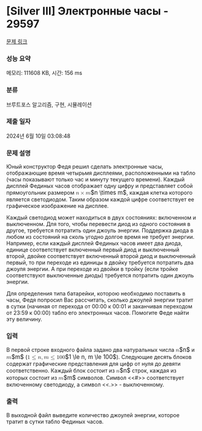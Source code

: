 # [Silver III] Электронные часы - 29597 

[문제 링크](https://www.acmicpc.net/problem/29597) 

### 성능 요약

메모리: 111608 KB, 시간: 156 ms

### 분류

브루트포스 알고리즘, 구현, 시뮬레이션

### 제출 일자

2024년 6월 10일 03:08:48

### 문제 설명

<p>Юный конструктор Федя решил сделать электронные часы, отображающие время четырьмя дисплеями, расположенными на табло (часы показывают только час и минуту текущего времени). Каждый дисплей Фединых часов отображает одну цифру и представляет собой прямоугольник размером <mjx-container class="MathJax" jax="CHTML" style="font-size: 109%; position: relative;"><mjx-math class="MJX-TEX" aria-hidden="true"><mjx-mi class="mjx-i"><mjx-c class="mjx-c1D45B TEX-I"></mjx-c></mjx-mi><mjx-mo class="mjx-n" space="3"><mjx-c class="mjx-cD7"></mjx-c></mjx-mo><mjx-mi class="mjx-i" space="3"><mjx-c class="mjx-c1D45A TEX-I"></mjx-c></mjx-mi></mjx-math><mjx-assistive-mml unselectable="on" display="inline"><math xmlns="http://www.w3.org/1998/Math/MathML"><mi>n</mi><mo>×</mo><mi>m</mi></math></mjx-assistive-mml><span aria-hidden="true" class="no-mathjax mjx-copytext">$n \times m$</span></mjx-container>, каждая клетка которого является светодиодом. Таким образом каждой цифре соответствует ее графическое изображение на дисплее.</p>

<p>Каждый светодиод может находиться в двух состояниях: включенном и выключенном. Для того, чтобы перевести диод из одного состояния в другое, требуется потратить один джоуль энергии. Поддержка диода в любом из состояний на сколь угодно долгое время не требует энергии. Например, если каждый дисплей Фединых часов имеет два диода, единице соответствует включенный первый диод и выключенный второй, двойке соответствует включенный второй диод и выключенный первый, то при переходе из единицы в двойку требуется потратить два джоуля энергии. А при переходе из двойки в тройку (если тройке соответствуют выключенные диоды) требуется потратить один джоуль энергии.</p>

<p>Для определения типа батарейки, которою необходимо поставить в часы, Федя попросил Вас рассчитать, сколько джоулей энергии тратит в сутки (начиная от перехода от 00:00 к 00:01 и заканчивая переходом от 23:59 к 00:00) табло его электронных часов. Помогите Феде найти эту величину.</p>

### 입력 

 <p>В первой строке входного файла задано два натуральных числа <mjx-container class="MathJax" jax="CHTML" style="font-size: 109%; position: relative;"><mjx-math class="MJX-TEX" aria-hidden="true"><mjx-mi class="mjx-i"><mjx-c class="mjx-c1D45B TEX-I"></mjx-c></mjx-mi></mjx-math><mjx-assistive-mml unselectable="on" display="inline"><math xmlns="http://www.w3.org/1998/Math/MathML"><mi>n</mi></math></mjx-assistive-mml><span aria-hidden="true" class="no-mathjax mjx-copytext">$n$</span></mjx-container> и <mjx-container class="MathJax" jax="CHTML" style="font-size: 109%; position: relative;"><mjx-math class="MJX-TEX" aria-hidden="true"><mjx-mi class="mjx-i"><mjx-c class="mjx-c1D45A TEX-I"></mjx-c></mjx-mi></mjx-math><mjx-assistive-mml unselectable="on" display="inline"><math xmlns="http://www.w3.org/1998/Math/MathML"><mi>m</mi></math></mjx-assistive-mml><span aria-hidden="true" class="no-mathjax mjx-copytext">$m$</span></mjx-container> (<mjx-container class="MathJax" jax="CHTML" style="font-size: 109%; position: relative;"><mjx-math class="MJX-TEX" aria-hidden="true"><mjx-mn class="mjx-n"><mjx-c class="mjx-c31"></mjx-c></mjx-mn><mjx-mo class="mjx-n" space="4"><mjx-c class="mjx-c2264"></mjx-c></mjx-mo><mjx-mi class="mjx-i" space="4"><mjx-c class="mjx-c1D45B TEX-I"></mjx-c></mjx-mi><mjx-mo class="mjx-n"><mjx-c class="mjx-c2C"></mjx-c></mjx-mo><mjx-mi class="mjx-i" space="2"><mjx-c class="mjx-c1D45A TEX-I"></mjx-c></mjx-mi><mjx-mo class="mjx-n" space="4"><mjx-c class="mjx-c2264"></mjx-c></mjx-mo><mjx-mn class="mjx-n" space="4"><mjx-c class="mjx-c31"></mjx-c><mjx-c class="mjx-c30"></mjx-c><mjx-c class="mjx-c30"></mjx-c></mjx-mn></mjx-math><mjx-assistive-mml unselectable="on" display="inline"><math xmlns="http://www.w3.org/1998/Math/MathML"><mn>1</mn><mo>≤</mo><mi>n</mi><mo>,</mo><mi>m</mi><mo>≤</mo><mn>100</mn></math></mjx-assistive-mml><span aria-hidden="true" class="no-mathjax mjx-copytext">$1 \le n, m \le 100$</span></mjx-container>). Следующие десять блоков содержат графические представления для цифр от нуля до девяти соответственно. Каждый блок состоит из <mjx-container class="MathJax" jax="CHTML" style="font-size: 109%; position: relative;"><mjx-math class="MJX-TEX" aria-hidden="true"><mjx-mi class="mjx-i"><mjx-c class="mjx-c1D45B TEX-I"></mjx-c></mjx-mi></mjx-math><mjx-assistive-mml unselectable="on" display="inline"><math xmlns="http://www.w3.org/1998/Math/MathML"><mi>n</mi></math></mjx-assistive-mml><span aria-hidden="true" class="no-mathjax mjx-copytext">$n$</span></mjx-container> строк, каждая из которых состоит из <mjx-container class="MathJax" jax="CHTML" style="font-size: 109%; position: relative;"><mjx-math class="MJX-TEX" aria-hidden="true"><mjx-mi class="mjx-i"><mjx-c class="mjx-c1D45A TEX-I"></mjx-c></mjx-mi></mjx-math><mjx-assistive-mml unselectable="on" display="inline"><math xmlns="http://www.w3.org/1998/Math/MathML"><mi>m</mi></math></mjx-assistive-mml><span aria-hidden="true" class="no-mathjax mjx-copytext">$m$</span></mjx-container> символов. Символ <<#>> соответствует включенному светодиоду, а символ <<.>> - выключенному.</p>

### 출력 

 <p>В выходной файл выведите количество джоулей энергии, которое тратит в сутки табло Фединых часов.</p>

